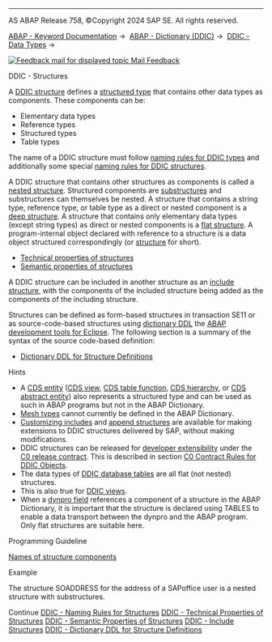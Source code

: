   

* * *

AS ABAP Release 758, ©Copyright 2024 SAP SE. All rights reserved.

[ABAP - Keyword Documentation](javascript:call_link\('abenabap.htm'\)) →  [ABAP - Dictionary (DDIC)](javascript:call_link\('abenabap_dictionary.htm'\)) →  [DDIC - Data Types](javascript:call_link\('abenddic_data_types.htm'\)) → 

 [![](Mail.gif?object=Mail.gif "Feedback mail for displayed topic") Mail Feedback](mailto:f1_help@sap.com?subject=Feedback%20on%20ABAP%20Documentation&body=Document:%20DDIC%20-%20Structures%2C%20ABENDDIC_STRUCTURES%2C%20758%0D%0A%0D%0AError:%0D%0A%0D%0A%0D%0A%0D%0ASuggestion%20for%20improvement:)

DDIC - Structures

A [DDIC structure](javascript:call_link\('abenddic_structure_glosry.htm'\) "Glossary Entry") defines a [structured type](javascript:call_link\('abenstructured_type_glosry.htm'\) "Glossary Entry") that contains other data types as components. These components can be:

-   Elementary data types
-   Reference types
-   Structured types
-   Table types

The name of a DDIC structure must follow [naming rules for DDIC types](javascript:call_link\('abenddic_types_names.htm'\)) and additionally some special [naming rules for DDIC structures](javascript:call_link\('abenddic_structures_names.htm'\)).

A DDIC structure that contains other structures as components is called a [nested structure](javascript:call_link\('abennested_structure_glosry.htm'\) "Glossary Entry"). Structured components are [substructures](javascript:call_link\('abensubstructure_glosry.htm'\) "Glossary Entry") and substructures can themselves be nested. A structure that contains a string type, reference type, or table type as a direct or nested component is a [deep structure](javascript:call_link\('abendeep_structure_glosry.htm'\) "Glossary Entry"). A structure that contains only elementary data types (except string types) as direct or nested components is a [flat structure](javascript:call_link\('abenflat_structure_glosry.htm'\) "Glossary Entry"). A program-internal object declared with reference to a structure is a data object structured correspondingly (or [structure](javascript:call_link\('abenstructure_glosry.htm'\) "Glossary Entry") for short).

-   [Technical properties of structures](javascript:call_link\('abenddic_structures_tech.htm'\))
-   [Semantic properties of structures](javascript:call_link\('abenddic_structures_sema.htm'\))

A DDIC structure can be included in another structure as an [include structure](javascript:call_link\('abenddic_include_structure.htm'\)), with the components of the included structure being added as the components of the including structure.

Structures can be defined as form-based structures in transaction SE11 or as source-code-based structures using [dictionary DDL](javascript:call_link\('abendictionary_ddl_glosry.htm'\) "Glossary Entry") the [ABAP development tools for Eclipse](javascript:call_link\('abenadt_glosry.htm'\) "Glossary Entry"). The following section is a summary of the syntax of the source code-based definition:

-   [Dictionary DDL for Structure Definitions](javascript:call_link\('abenddic_define_structure.htm'\))

Hints

-   A [CDS entity](javascript:call_link\('abencds_entity_glosry.htm'\) "Glossary Entry") ([CDS view](javascript:call_link\('abencds_v1_views.htm'\)), [CDS table function](javascript:call_link\('abencds_table_functions.htm'\)), [CDS hierarchy](javascript:call_link\('abencds_hierarchies.htm'\)), or [CDS abstract entity](javascript:call_link\('abencds_abstract_entities.htm'\))) also represents a structured type and can be used as such in ABAP programs but not in the ABAP Dictionary.
-   [Mesh types](javascript:call_link\('abenmesh_type_glosry.htm'\) "Glossary Entry") cannot currently be defined in the ABAP Dictionary.
-   [Customizing includes](javascript:call_link\('abenddic_customizing_includes.htm'\)) and [append structures](javascript:call_link\('abenddic_append_structures.htm'\)) are available for making extensions to DDIC structures delivered by SAP, without making modifications.
-   DDIC structures can be released for [developer extensibility](javascript:call_link\('abendev_extensibility_glosry.htm'\) "Glossary Entry") under the [C0 release contract](javascript:call_link\('abenc0_contract_glosry.htm'\) "Glossary Entry"). This is described in section [C0 Contract Rules for DDIC Objects](javascript:call_link\('abenc0_contract_rules_ddic.htm'\)).
-   The data types of [DDIC database tables](javascript:call_link\('abenddic_database_tables.htm'\)) are all flat (not nested) structures.
-   This is also true for [DDIC views](javascript:call_link\('abenddic_views.htm'\)).
-   When a [dynpro field](javascript:call_link\('abenabap_dynpros_fields.htm'\)) references a component of a structure in the ABAP Dictionary, it is important that the structure is declared using TABLES to enable a data transport between the dynpro and the ABAP program. Only flat structures are suitable here.

Programming Guideline

[Names of structure components](javascript:call_link\('abenstruc_comp_names_guidl.htm'\) "Guideline")

Example

The structure SOADDRESS for the address of a SAPoffice user is a nested structure with substructures.

Continue
[DDIC - Naming Rules for Structures](javascript:call_link\('abenddic_structures_names.htm'\))
[DDIC - Technical Properties of Structures](javascript:call_link\('abenddic_structures_tech.htm'\))
[DDIC - Semantic Properties of Structures](javascript:call_link\('abenddic_structures_sema.htm'\))
[DDIC - Include Structures](javascript:call_link\('abenddic_include_structure.htm'\))
[DDIC - Dictionary DDL for Structure Definitions](javascript:call_link\('abenddic_define_structure.htm'\))